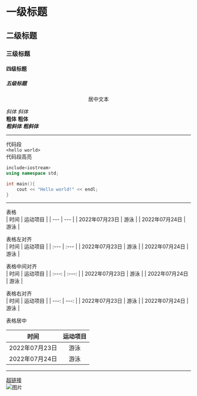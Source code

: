 # 一级标题
## 二级标题
### 三级标题
#### 四级标题
##### 五级标题
<p align="center">居中文本</p>

*斜体* _斜体_  
**粗体** __粗体__   
***粗斜体*** ___粗斜体___  
***
代码段  
`<hello world>`  
代码段高亮  
```c++
include<iostream>
using namespace std;

int main(){
    cout << "Hello world!" << endl;
}
```
***
表格  
| 时间 | 运动项目 |
| --- | --- |
| 2022年07月23日 | 游泳 |
| 2022年07月24日 | 游泳 | 

表格左对齐  
| 时间 | 运动项目 |
| :--- | :--- |
| 2022年07月23日 | 游泳 |
| 2022年07月24日 | 游泳 | 

表格中间对齐  
| 时间 | 运动项目 |
| :---: | :---: |
| 2022年07月23日 | 游泳 |
| 2022年07月24日 | 游泳 |  

表格右对齐    
| 时间 | 运动项目 |
| ---: | ---: |
| 2022年07月23日 | 游泳 |
| 2022年07月24日 | 游泳 |  

表格居中        
<div align="center">
    
| 时间 | 运动项目 |
| :---: | :---: |
| 2022年07月23日 | 游泳 |
| 2022年07月24日 | 游泳 |

 </div> 
 
***
[超链接](https://space.bilibili.com/16543387)  
![图片](https://github.com/WillenChung/learning_temps/blob/master/%E5%9B%9B%E5%A7%91%E5%A8%98.JPG)  


